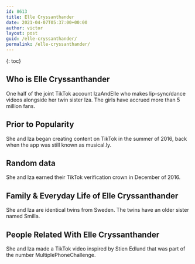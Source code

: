 ```yaml
---
id: 8613
title: Elle Cryssanthander
date: 2021-04-07T05:37:00+00:00
author: victor
layout: post
guid: /elle-cryssanthander/
permalink: /elle-cryssanthander/
---
```



{: toc}


## Who is Elle Cryssanthander



One half of the joint TikTok account IzaAndElle who makes lip-sync/dance videos alongside her twin sister Iza. The girls have accrued more than 5 million fans. 

                
                
                
## Prior to Popularity



She and Iza began creating content on TikTok in the summer of 2016, back when the app was still known as musical.ly. 

                
                
                
## Random data



She and Iza earned their TikTok verification crown in December of 2016. 

                
                
                
## Family & Everyday Life of Elle Cryssanthander



She and Iza are identical twins from Sweden. The twins have an older sister named Smilla.

                
                
                
## People Related With Elle Cryssanthander



She and Iza made a TikTok video inspired by Stien Edlund that was part of the number MultiplePhoneChallenge.  

                
              
            
          
          
          
